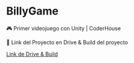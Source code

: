 # BillyGame


🎮 Primer videojuego con Unity | CoderHouse

🚀 Link del Proyecto en Drive & Build del proyecto

[Link de Drive & Build]([URL](https://drive.google.com/drive/folders/1FjxHKU6eZjJnBfYpE0zYNzGEFIVT37R4?usp=sharing)https://drive.google.com/drive/folders/1FjxHKU6eZjJnBfYpE0zYNzGEFIVT37R4?usp=sharing)
